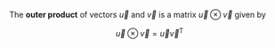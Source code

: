 The **outer product** of vectors $\vec{u}$ and $\vec{v}$ is a matrix $\vec{u} \otimes \vec{v}$ given by

$$
\vec{u} \otimes\vec{v} = \vec{u}\vec{v}^\mathsf{T}
$$